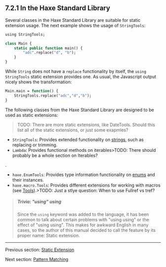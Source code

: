 ## 7.2.1 In the Haxe Standard Library

Several classes in the Haxe Standard Library are suitable for static extension usage. The next example shows the usage of `StringTools`:

```haxe
using StringTools;

class Main {
	static public function main() {
		"adc".replace("d", "b");
	}
}
```

While `String` does not have a `replace` functionality by itself, the `using StringTools` static extension provides one. As usual, the Javascript output nicely shows the transformation:

```haxe
Main.main = function() {
	StringTools.replace("adc","d","b");
}
```

The following classes from the Haxe Standard Library are designed to be used as static extensions:
>TODO: There are more static extensions, like DateTools.  Should this list all of the static extensions, or just some exapmles?




  * `StringTools`: Provides extended functionality on [strings](6.1-String.md), such as replacing or trimming.
  * `Lambda`: Provides functional methods on iterables>TODO: There should probably be a whole section on Iterables?

.
  * `haxe.EnumTools`: Provides type information functionality on [enums](2.4-Enum_Instance.md) and their instances.
  * `haxe.macro.Tools`: Provides different extensions for working with macros (see [Tools](8.4-Tools.md)).>TODO: Just a stlye question:  When to use Fullref vs tref?







> ##### Trivia: "using" using
>
> Since the `using` keyword was added to the language, it has been common to talk about certain problems with "using using" or the effect of "using using". This makes for awkward English in many cases, so the author of this manual decided to call the feature by its proper name: Static extension.

---

Previous section: [Static Extension](7.2-Static_Extension.md)

Next section: [Pattern Matching](7.3-Pattern_Matching.md)